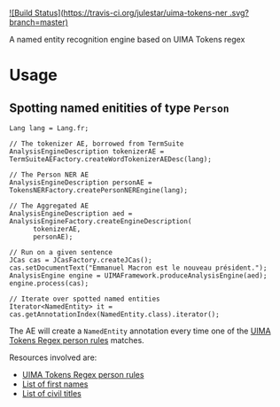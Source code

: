 [![Build Status](https://travis-ci.org/julestar/uima-tokens-ner
.svg?branch=master)](https://travis-ci.org/julestar/uima-tokens-ner)

A named entity recognition engine based on UIMA Tokens regex

# Usage

## Spotting named enitities of type `Person`

```
Lang lang = Lang.fr;

// The tokenizer AE, borrowed from TermSuite
AnalysisEngineDescription tokenizerAE = TermSuiteAEFactory.createWordTokenizerAEDesc(lang);

// The Person NER AE
AnalysisEngineDescription personAE = TokensNERFactory.createPersonNEREngine(lang);

// The Aggregated AE
AnalysisEngineDescription aed = AnalysisEngineFactory.createEngineDescription(
      tokenizerAE,
      personAE);

// Run on a given sentence
JCas cas = JCasFactory.createJCas();
cas.setDocumentText("Emmanuel Macron est le nouveau président.");
AnalysisEngine engine = UIMAFramework.produceAnalysisEngine(aed);
engine.process(cas);

// Iterate over spotted named entities
Iterator<NamedEntity> it = cas.getAnnotationIndex(NamedEntity.class).iterator();

```

The AE will create a `NamedEntity` annotation every time one of the [UIMA Tokens Regex person rules](https://github.com/JuleStar/uima-tokens-ner/blob/master/src/main/resources/fr/french-persons-ne.regex) matches. 

Resources involved are:
 
 * [UIMA Tokens Regex person rules](https://github.com/JuleStar/uima-tokens-ner/blob/master/src/main/resources/fr/french-persons-ne.regex)
 * [List of first names](https://github.com/JuleStar/uima-tokens-ner/blob/master/src/main/resources/fr/french-first-names.txt)
 * [List of civil titles](https://github.com/JuleStar/uima-tokens-ner/blob/master/src/main/resources/fr/french-titles.txt)
 
